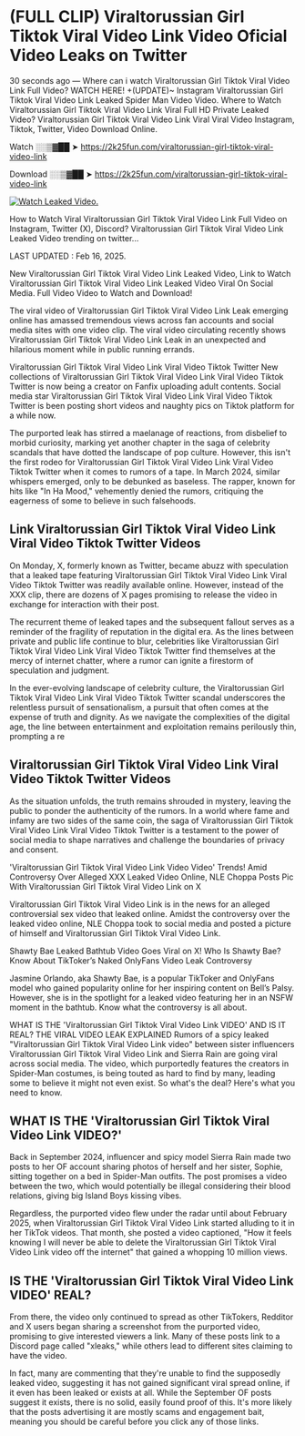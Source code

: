 # (FULL CLIP) Viraltorussian Girl Tiktok Viral Video Link Video Oficial Video Leaks on Twitter

30 seconds ago — Where can i watch Viraltorussian Girl Tiktok Viral Video Link Full Video? WATCH HERE! +(UPDATE)~ Instagram Viraltorussian Girl Tiktok Viral Video Link Leaked Spider Man Video Video. Where to Watch Viraltorussian Girl Tiktok Viral Video Link Viral Full HD Private Leaked Video? Viraltorussian Girl Tiktok Viral Video Link Viral Viral Video Instagram, Tiktok, Twitter, Video Download Online.

Watch ░░▒▓██ ➤ https://2k25fun.com/viraltorussian-girl-tiktok-viral-video-link

Download ░░▒▓██ ➤ https://2k25fun.com/viraltorussian-girl-tiktok-viral-video-link

[![Watch Leaked Video.](https://miro.medium.com/v2/resize:fit:828/format:webp/1*cilzJN44JGOrTw9NJCrNHA.gif "Watch Leaked Video")](https://2k25fun.com/viraltorussian-girl-tiktok-viral-video-link)

How to Watch Viral Viraltorussian Girl Tiktok Viral Video Link Full Video on Instagram, Twitter (X), Discord? Viraltorussian Girl Tiktok Viral Video Link Leaked Video trending on twitter...

LAST UPDATED : Feb 16, 2025.

New Viraltorussian Girl Tiktok Viral Video Link Leaked Video, Link to Watch Viraltorussian Girl Tiktok Viral Video Link Leaked Video Viral On Social Media. Full Video Video to Watch and Download!

The viral video of Viraltorussian Girl Tiktok Viral Video Link Leak emerging online has amassed tremendous views across fan accounts and social media sites with one video clip. The viral video circulating recently shows Viraltorussian Girl Tiktok Viral Video Link Leak in an unexpected and hilarious moment while in public running errands.

Viraltorussian Girl Tiktok Viral Video Link Viral Video Tiktok Twitter New collections of Viraltorussian Girl Tiktok Viral Video Link Viral Video Tiktok Twitter is now being a creator on Fanfix uploading adult contents. Social media star Viraltorussian Girl Tiktok Viral Video Link Viral Video Tiktok Twitter is been posting short videos and naughty pics on Tiktok platform for a while now.

The purported leak has stirred a maelanage of reactions, from disbelief to morbid curiosity, marking yet another chapter in the saga of celebrity scandals that have dotted the landscape of pop culture. However, this isn't the first rodeo for Viraltorussian Girl Tiktok Viral Video Link Viral Video Tiktok Twitter when it comes to rumors of a tape. In March 2024, similar whispers emerged, only to be debunked as baseless. The rapper, known for hits like "In Ha Mood," vehemently denied the rumors, critiquing the eagerness of some to believe in such falsehoods.

## Link Viraltorussian Girl Tiktok Viral Video Link Viral Video Tiktok Twitter Videos

On Monday, X, formerly known as Twitter, became abuzz with speculation that a leaked tape featuring Viraltorussian Girl Tiktok Viral Video Link Viral Video Tiktok Twitter was readily available online. However, instead of the XXX clip, there are dozens of X pages promising to release the video in exchange for interaction with their post.

The recurrent theme of leaked tapes and the subsequent fallout serves as a reminder of the fragility of reputation in the digital era. As the lines between private and public life continue to blur, celebrities like Viraltorussian Girl Tiktok Viral Video Link Viral Video Tiktok Twitter find themselves at the mercy of internet chatter, where a rumor can ignite a firestorm of speculation and judgment.

In the ever-evolving landscape of celebrity culture, the Viraltorussian Girl Tiktok Viral Video Link Viral Video Tiktok Twitter scandal underscores the relentless pursuit of sensationalism, a pursuit that often comes at the expense of truth and dignity. As we navigate the complexities of the digital age, the line between entertainment and exploitation remains perilously thin, prompting a re

##  Viraltorussian Girl Tiktok Viral Video Link Viral Video Tiktok Twitter Videos

As the situation unfolds, the truth remains shrouded in mystery, leaving the public to ponder the authenticity of the rumors. In a world where fame and infamy are two sides of the same coin, the saga of Viraltorussian Girl Tiktok Viral Video Link Viral Video Tiktok Twitter is a testament to the power of social media to shape narratives and challenge the boundaries of privacy and consent.

'Viraltorussian Girl Tiktok Viral Video Link Video Video' Trends! Amid Controversy Over Alleged XXX Leaked Video Online, NLE Choppa Posts Pic With Viraltorussian Girl Tiktok Viral Video Link on X

Viraltorussian Girl Tiktok Viral Video Link is in the news for an alleged controversial sex video that leaked online. Amidst the controversy over the leaked video online, NLE Choppa took to social media and posted a picture of himself and Viraltorussian Girl Tiktok Viral Video Link.

Shawty Bae Leaked Bathtub Video Goes Viral on X! Who Is Shawty Bae? Know About TikToker’s Naked OnlyFans Video Leak Controversy

Jasmine Orlando, aka Shawty Bae, is a popular TikToker and OnlyFans model who gained popularity online for her inspiring content on Bell’s Palsy. However, she is in the spotlight for a leaked video featuring her in an NSFW moment in the bathtub. Know what the controversy is all about.

WHAT IS THE 'Viraltorussian Girl Tiktok Viral Video Link VIDEO' AND IS IT REAL? THE VIRAL VIDEO LEAK EXPLAINED Rumors of a spicy leaked "Viraltorussian Girl Tiktok Viral Video Link video" between sister influencers Viraltorussian Girl Tiktok Viral Video Link and Sierra Rain are going viral across social media. The video, which purportedly features the creators in Spider-Man costumes, is being touted as hard to find by many, leading some to believe it might not even exist. So what's the deal? Here's what you need to know.

## WHAT IS THE 'Viraltorussian Girl Tiktok Viral Video Link VIDEO?'

Back in September 2024, influencer and spicy model Sierra Rain made two posts to her OF account sharing photos of herself and her sister, Sophie, sitting together on a bed in Spider-Man outfits. The post promises a video between the two, which would potentially be illegal considering their blood relations, giving big Island Boys kissing vibes.

Regardless, the purported video flew under the radar until about February 2025, when Viraltorussian Girl Tiktok Viral Video Link started alluding to it in her TikTok videos. That month, she posted a video captioned, "How it feels knowing I will never be able to delete the Viraltorussian Girl Tiktok Viral Video Link video off the internet" that gained a whopping 10 million views.

## IS THE 'Viraltorussian Girl Tiktok Viral Video Link VIDEO' REAL?

From there, the video only continued to spread as other TikTokers, Redditor and X users began sharing a screenshot from the purported video, promising to give interested viewers a link. Many of these posts link to a Discord page called "xleaks," while others lead to different sites claiming to have the video.

In fact, many are commenting that they're unable to find the supposedly leaked video, suggesting it has not gained significant viral spread online, if it even has been leaked or exists at all. While the September OF posts suggest it exists, there is no solid, easily found proof of this. It's more likely that the posts advertising it are mostly scams and engagement bait, meaning you should be careful before you click any of those links.